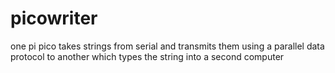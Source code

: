 # picowriter
one pi pico takes strings from serial and transmits them using a parallel data protocol to another which types the string into a second computer
